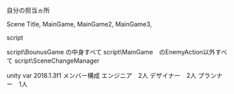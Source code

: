 自分の担当ヵ所

Scene
Title,
MainGame,
MainGame2,
MainGame3,

script


script\BounusGame の中身すべて
script\MainGame　のEnemyAction以外すべて
script\SceneChangeManager


unity var 2018.1.3f1
メンバー構成
エンジニア　2人
デザイナー　2人
プランナー　1人
